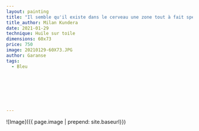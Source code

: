 ```yaml
---
layout: painting
title: "Il semble qu'il existe dans le cerveau une zone tout à fait spécifique qu'on pourrait appeler la mémoire poétique et qui enregistre ce qui nous a charmés, ce qui nous a émus, ce qui donne à notre vie sa beauté."                   
title_author: Milan Kundera                                               
date: 2021-01-29 
technique: Huile sur toile 
dimensions: 60x73
price: 750
image: 20210129-60X73.JPG
author: Garanse
tags:
  - Bleu
  
  
  
  
  
  
  
---
```

![Image]({{ page.image | prepend: site.baseurl}})

